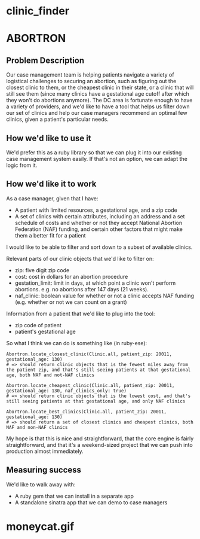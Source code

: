 # clinic_finder
# ABORTRON 

## Problem Description

Our case management team is helping patients navigate a variety of logistical challenges to securing an abortion, such as figuring out the closest clinic to them, or the cheapest clinic in their state, or a clinic that will still see them (since many clinics have a gestational age cutoff after which they won't do abortions anymore). The DC area is fortunate enough to have a variety of providers, and we'd like to have a tool that helps us filter down our set of clinics and help our case managers recommend an optimal few clinics, given a patient's particular needs.

## How we'd like to use it

We'd prefer this as a ruby library so that we can plug it into our existing case management system easily. If that's not an option, we can adapt the logic from it.

## How we'd like it to work

As a case manager, given that I have:
* A patient with limited resources, a gestational age, and a zip code
* A set of clinics with certain attributes, including an address and a set schedule of costs and whether or not they accept National Abortion Federation (NAF) funding, and certain other factors that might make them a better fit for a patient

I would like to be able to filter and sort down to a subset of available clinics.

Relevant parts of our clinic objects that we'd like to filter on:
  * zip: five digit zip code
  * cost: cost in dollars for an abortion procedure
  * gestation_limit: limit in days, at which point a clinic won't perform abortions. e.g. no abortions after 147 days (21 weeks).
  * naf_clinic: boolean value for whether or not a clinic accepts NAF funding (e.g. whether or not we can count on a grant)

Information from a patient that we'd like to plug into the tool:
* zip code of patient
* patient's gestational age

So what I think we can do is something like (in ruby-ese):


```
Abortron.locate_closest_clinic(Clinic.all, patient_zip: 20011, gestational_age: 130)
# => should return clinic objects that is the fewest miles away from the patient zip, and that's still seeing patients at that gestational age, both NAF and not-NAF clinics

Abortron.locate_cheapest_clinic(Clinic.all, patient_zip: 20011, gestational_age: 130, naf_clinics_only: true)
# => should return clinic objects that is the lowest cost, and that's still seeing patients at that gestational age, and only NAF clinics

Abortron.locate_best_clinics(Clinic.all, patient_zip: 20011, gestational_age: 130)
# => should return a set of closest clinics and cheapest clinics, both NAF and non-NAF clinics
```

My hope is that this is nice and straightforward, that the core engine is fairly straightforward, and that it's a weekend-sized project that we can push into production almost immediately.

## Measuring success

We'd like to walk away with:

* A ruby gem that we can install in a separate app
* A standalone sinatra app that we can demo to case managers

# moneycat.gif
